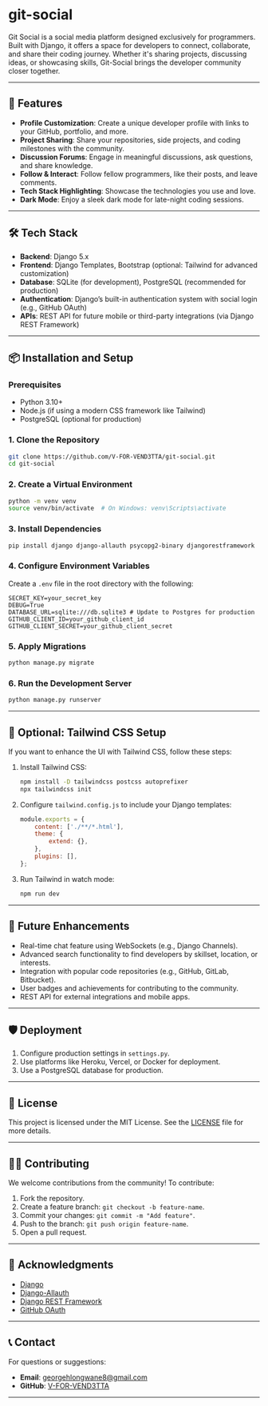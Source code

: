 # git-social
Git Social is a social media platform designed exclusively for programmers. Built with Django, it offers a space for developers to connect, collaborate, and share their coding journey. Whether it's sharing projects, discussing ideas, or showcasing skills, Git-Social brings the developer community closer together.

---

## 🚀 Features

- **Profile Customization**: Create a unique developer profile with links to your GitHub, portfolio, and more.
- **Project Sharing**: Share your repositories, side projects, and coding milestones with the community.
- **Discussion Forums**: Engage in meaningful discussions, ask questions, and share knowledge.
- **Follow & Interact**: Follow fellow programmers, like their posts, and leave comments.
- **Tech Stack Highlighting**: Showcase the technologies you use and love.
- **Dark Mode**: Enjoy a sleek dark mode for late-night coding sessions.

---

## 🛠️ Tech Stack

- **Backend**: Django 5.x
- **Frontend**: Django Templates, Bootstrap (optional: Tailwind for advanced customization)
- **Database**: SQLite (for development), PostgreSQL (recommended for production)
- **Authentication**: Django’s built-in authentication system with social login (e.g., GitHub OAuth)
- **APIs**: REST API for future mobile or third-party integrations (via Django REST Framework)

---

## 📦 Installation and Setup

### Prerequisites
- Python 3.10+
- Node.js (if using a modern CSS framework like Tailwind)
- PostgreSQL (optional for production)

### 1. Clone the Repository
```bash
git clone https://github.com/V-FOR-VEND3TTA/git-social.git
cd git-social
```

### 2. Create a Virtual Environment
```bash
python -m venv venv
source venv/bin/activate  # On Windows: venv\Scripts\activate
```

### 3. Install Dependencies
```bash
pip install django django-allauth psycopg2-binary djangorestframework
```

### 4. Configure Environment Variables
Create a `.env` file in the root directory with the following:
```env
SECRET_KEY=your_secret_key
DEBUG=True
DATABASE_URL=sqlite:///db.sqlite3 # Update to Postgres for production
GITHUB_CLIENT_ID=your_github_client_id
GITHUB_CLIENT_SECRET=your_github_client_secret
```

### 5. Apply Migrations
```bash
python manage.py migrate
```

### 6. Run the Development Server
```bash
python manage.py runserver
```

---

## 🎨 Optional: Tailwind CSS Setup
If you want to enhance the UI with Tailwind CSS, follow these steps:

1. Install Tailwind CSS:
   ```bash
   npm install -D tailwindcss postcss autoprefixer
   npx tailwindcss init
   ```

2. Configure `tailwind.config.js` to include your Django templates:
   ```javascript
   module.exports = {
       content: ['./**/*.html'],
       theme: {
           extend: {},
       },
       plugins: [],
   };
   ```

3. Run Tailwind in watch mode:
   ```bash
   npm run dev
   ```

---

## 🌟 Future Enhancements

- Real-time chat feature using WebSockets (e.g., Django Channels).
- Advanced search functionality to find developers by skillset, location, or interests.
- Integration with popular code repositories (e.g., GitHub, GitLab, Bitbucket).
- User badges and achievements for contributing to the community.
- REST API for external integrations and mobile apps.

---

## 🛡️ Deployment

1. Configure production settings in `settings.py`.
2. Use platforms like Heroku, Vercel, or Docker for deployment.
3. Use a PostgreSQL database for production.

---

## 📜 License
This project is licensed under the MIT License. See the [LICENSE](LICENSE) file for more details.

---

## 🧑‍💻 Contributing
We welcome contributions from the community! To contribute:
1. Fork the repository.
2. Create a feature branch: `git checkout -b feature-name`.
3. Commit your changes: `git commit -m "Add feature"`.
4. Push to the branch: `git push origin feature-name`.
5. Open a pull request.

---

## 🌟 Acknowledgments

- [Django](https://www.djangoproject.com/)
- [Django-Allauth](https://django-allauth.readthedocs.io/en/latest/)
- [Django REST Framework](https://www.django-rest-framework.org/)
- [GitHub OAuth](https://docs.github.com/en/developers/apps/building-oauth-apps)

---

## 📞 Contact
For questions or suggestions:
- **Email**: [georgehlongwane8@gmail.com](mailto:georgehlongwane8@gmail.com)
- **GitHub**: [V-FOR-VEND3TTA](https://github.com/V-FOR-VEND3TTA)

---
